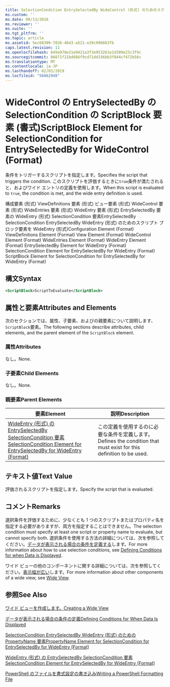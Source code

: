 ```yaml
---
title: SelectionCondition EntrySelectedBy WideControl (形式) のためのスクリプト ブロックの要素 |Microsoft Docs
ms.custom: ''
ms.date: 09/13/2016
ms.reviewer: ''
ms.suite: ''
ms.tgt_pltfrm: ''
ms.topic: article
ms.assetid: 5ec68309-7826-4643-a521-e29c996663fb
caps.latest.revision: 11
ms.openlocfilehash: 649a978e21e9421a3f3e953261e1d309e23c3f9c
ms.sourcegitcommit: b6871f21bd666f9cd71dd336bb3f844cf472b56c
ms.translationtype: MT
ms.contentlocale: ja-JP
ms.lasthandoff: 02/03/2019
ms.locfileid: "56862948"
---
```

# <a name="scriptblock-element-for-selectioncondition-for-entryselectedby-for-widecontrol-format"></a><span data-ttu-id="dc845-102">WideControl の EntrySelectedBy の SelectionCondition の ScriptBlock 要素 (書式)</span><span class="sxs-lookup"><span data-stu-id="dc845-102">ScriptBlock Element for SelectionCondition for EntrySelectedBy for WideControl (Format)</span></span>

<span data-ttu-id="dc845-103">条件をトリガーするスクリプトを指定します。</span><span class="sxs-lookup"><span data-stu-id="dc845-103">Specifies the script that triggers the condition.</span></span> <span data-ttu-id="dc845-104">このスクリプトを評価するときに`true`条件が満たされると、およびワイド エントリの定義を使用します。</span><span class="sxs-lookup"><span data-stu-id="dc845-104">When this script is evaluated to `true`, the condition is met, and the wide entry definition is used.</span></span>

<span data-ttu-id="dc845-105">構成要素 (形式) ViewDefinitions 要素 (形式) ビュー要素 (形式) WideControl 要素 (形式) WideEntries 要素 (形式) WideEntry 要素 (形式) EntrySelectedBy 要素の WideEntry (形式) SelectionCondition 要素EntrySelectedBy SelectionCondition EntrySelectedBy WideEntry (形式) のためのスクリプト ブロック要素を WideEntry (形式)</span><span class="sxs-lookup"><span data-stu-id="dc845-105">Configuration Element (Format) ViewDefinitions Element (Format) View Element (Format) WideControl Element (Format) WideEntries Element (Format) WideEntry Element (Format) EntrySelectedBy Element for WideEntry (Format) SelectionCondition Element for EntrySelectedBy for WideEntry (Format) ScriptBlock Element for SelectionCondition for EntrySelectedBy for WideEntry (Format)</span></span>

## <a name="syntax"></a><span data-ttu-id="dc845-106">構文</span><span class="sxs-lookup"><span data-stu-id="dc845-106">Syntax</span></span>

```xml
<ScriptBlock>ScriptToEvaluate</ScriptBlock>
```

## <a name="attributes-and-elements"></a><span data-ttu-id="dc845-107">属性と要素</span><span class="sxs-lookup"><span data-stu-id="dc845-107">Attributes and Elements</span></span>

<span data-ttu-id="dc845-108">次のセクションでは、属性、子要素、およびの親要素について説明します、`ScriptBlock`要素。</span><span class="sxs-lookup"><span data-stu-id="dc845-108">The following sections describe attributes, child elements, and the parent element of the `ScriptBlock` element.</span></span>

### <a name="attributes"></a><span data-ttu-id="dc845-109">属性</span><span class="sxs-lookup"><span data-stu-id="dc845-109">Attributes</span></span>

<span data-ttu-id="dc845-110">なし。</span><span class="sxs-lookup"><span data-stu-id="dc845-110">None.</span></span>

### <a name="child-elements"></a><span data-ttu-id="dc845-111">子要素</span><span class="sxs-lookup"><span data-stu-id="dc845-111">Child Elements</span></span>

<span data-ttu-id="dc845-112">なし。</span><span class="sxs-lookup"><span data-stu-id="dc845-112">None.</span></span>

### <a name="parent-elements"></a><span data-ttu-id="dc845-113">親要素</span><span class="sxs-lookup"><span data-stu-id="dc845-113">Parent Elements</span></span>

|<span data-ttu-id="dc845-114">要素</span><span class="sxs-lookup"><span data-stu-id="dc845-114">Element</span></span>|<span data-ttu-id="dc845-115">説明</span><span class="sxs-lookup"><span data-stu-id="dc845-115">Description</span></span>|
|-------------|-----------------|
|[<span data-ttu-id="dc845-116">WideEntry (形式) の EntrySelectedBy SelectionCondition 要素</span><span class="sxs-lookup"><span data-stu-id="dc845-116">SelectionCondition Element for EntrySelectedBy for WideEntry (Format)</span></span>](./selectioncondition-element-for-entryselectedby-for-widecontrol-format.md)|<span data-ttu-id="dc845-117">この定義を使用するのに必要な条件を定義します。</span><span class="sxs-lookup"><span data-stu-id="dc845-117">Defines the condition that must exist for this definition to be used.</span></span>|

## <a name="text-value"></a><span data-ttu-id="dc845-118">テキスト値</span><span class="sxs-lookup"><span data-stu-id="dc845-118">Text Value</span></span>

<span data-ttu-id="dc845-119">評価されるスクリプトを指定します。</span><span class="sxs-lookup"><span data-stu-id="dc845-119">Specify the script that is evaluated.</span></span>

## <a name="remarks"></a><span data-ttu-id="dc845-120">コメント</span><span class="sxs-lookup"><span data-stu-id="dc845-120">Remarks</span></span>

<span data-ttu-id="dc845-121">選択条件を評価するために、少なくとも 1 つのスクリプトまたはプロパティ名を指定する必要がありますが、両方を指定することはできません。</span><span class="sxs-lookup"><span data-stu-id="dc845-121">The selection condition must specify at least one script or property name to evaluate, but cannot specify both.</span></span> <span data-ttu-id="dc845-122">選択条件を使用する方法の詳細については、次を参照してください。[データが表示される場合の条件を定義する](./defining-conditions-for-displaying-data.md)します。</span><span class="sxs-lookup"><span data-stu-id="dc845-122">For more information about how to use selection conditions, see [Defining Conditions for when Data is Displayed](./defining-conditions-for-displaying-data.md).</span></span>

<span data-ttu-id="dc845-123">ワイド ビューの他のコンポーネントに関する詳細については、次を参照してください。[表示幅が広い](./creating-a-wide-view.md)します。</span><span class="sxs-lookup"><span data-stu-id="dc845-123">For more information about other components of a wide view, see [Wide View](./creating-a-wide-view.md).</span></span>

## <a name="see-also"></a><span data-ttu-id="dc845-124">参照</span><span class="sxs-lookup"><span data-stu-id="dc845-124">See Also</span></span>

[<span data-ttu-id="dc845-125">ワイド ビューを作成します。</span><span class="sxs-lookup"><span data-stu-id="dc845-125">Creating a Wide View</span></span>](./creating-a-wide-view.md)

[<span data-ttu-id="dc845-126">データが表示される場合の条件の定義</span><span class="sxs-lookup"><span data-stu-id="dc845-126">Defining Conditions for When Data Is Displayed</span></span>](./defining-conditions-for-displaying-data.md)

[<span data-ttu-id="dc845-127">SelectionCondition EntrySelectedBy WideEntry (形式) のための PropertyName 要素</span><span class="sxs-lookup"><span data-stu-id="dc845-127">PropertyName Element for SelectionCondition for EntrySelectedBy for WideEntry (Format)</span></span>](./propertyname-element-for-selectioncondition-for-entryselectedby-for-wideentry-format.md)

[<span data-ttu-id="dc845-128">WideEntry (形式) の EntrySelectedBy SelectionCondition 要素</span><span class="sxs-lookup"><span data-stu-id="dc845-128">SelectionCondition Element for EntrySelectedBy for WideEntry (Format)</span></span>](./selectioncondition-element-for-entryselectedby-for-widecontrol-format.md)

[<span data-ttu-id="dc845-129">PowerShell のファイルを書式設定の書き込み</span><span class="sxs-lookup"><span data-stu-id="dc845-129">Writing a PowerShell Formatting File</span></span>](./writing-a-powershell-formatting-file.md)
